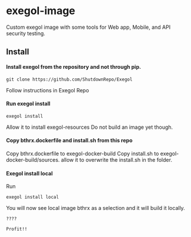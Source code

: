 # exegol-image
Custom exegol image with some tools for Web app, Mobile, and API security testing.

## Install
#### Install exegol from the repository and not through pip. 
```
git clone https://github.com/ShutdownRepo/Exegol
```
Follow instructions in Exegol Repo
#### Run exegol install
```
exegol install
```
Allow it to install exegol-resources
Do not build an image yet though.
#### Copy bthrx.dockerfile and install.sh from this repo

Copy bthrx.dockerfile to exegol-docker-build
Copy install.sh to exegol-docker-build/sources. allow it to overwrite the install.sh in the folder.

#### Exegol install local
Run 
```
exegol install local
````
You will now see local image bthrx as a selection and it will build it locally.

```
????
```

```
Profit!!
```
